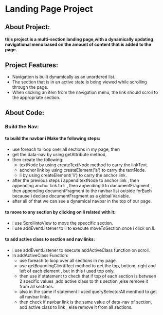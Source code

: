 # Landing Page Project

## About Project:
#### this project is a multi-section landing page,with a dynamically updating navigational menu based on the amount of content that is added to the page.

## Project Features:
* Navigation is built dynamically as an unordered list.
* The section that is in an active state is being viewed while scrolling through the page.
* When clicking an item from the navigation menu, the link should scroll to the appropriate section.

## About Code:
### Build the Nav:
#### to build the navbar i Make the following steps:
* use foreach to loop over all sections in my page, then 
* get the data-nav by using getAttribute method, 
* then create the following:
  - textNode by using createTextNode method to carry the linkText.
  - acnchor link by using createElement('a') to carry the textNode.
  - li by using createElement('li') to carry the anchor link.
* after the previous steps i append textNode to anchor link , then appending anchor link to li , then appending li to documentFragment , then appending documentFragment to the navbar list outside forEach because i declare documentFragment as a global Variable.
* after all of that we can see a dynamical navbar in the top of our page.

#### to move to any section by clicking on li related with it:
* I use ScrollIntoView to move the speccific section. 
* I use addEventListener to li to execute moveToSection once i click on li. 

#### to add active class to section and nav links:
* I use addEventListener to execute addActiveClass function on scroll.
* In addActiveClass Function:
  - use foreach to loop over all sections in my page.
  - use getBoundingClientRect method to get the top, bottom, right and left of each element , but in this i used top only.
  - then use if statement to check that if top of each section is between 2 specific values ,add active class to this section ,else remove it from all sections.
  - also in the same if statement I used querySelectorAll menthod to get all navbar links.
  - then check if navbar link is the same value of data-nav of section, add active class to link , else remove it from all sections.
